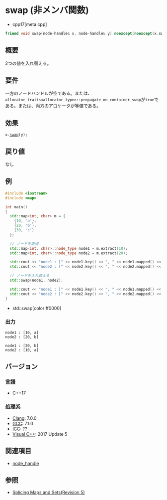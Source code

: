 # swap (非メンバ関数)
* cpp17[meta cpp]

```cpp
friend void swap(node-handle& x, node-handle& y) noexcept(noexcept(x.swap(y)));
```

## 概要
2つの値を入れ替える。


## 要件
一方のノードハンドルが空である。または、`allocator_traits<allocator_type>::propagate_­on_­container_­swap`が`true`である。または、両方のアロケータが等値である。


## 効果
`x.`[`swap`](swap.md)`(y);`


## 戻り値
なし


## 例
```cpp example
#include <iostream>
#include <map>

int main()
{
  std::map<int, char> m = {
    {10, 'a'},
    {20, 'b'},
    {30, 'c'}
  };

  // ノードを取得
  std::map<int, char>::node_type node1 = m.extract(10);
  std::map<int, char>::node_type node2 = m.extract(20);

  std::cout << "node1 : [" << node1.key() << ", " << node1.mapped() << "]" << std::endl;
  std::cout << "node2 : [" << node2.key() << ", " << node2.mapped() << "]\n" << std::endl;

  // ノードを入れ替える
  std::swap(node1, node2);

  std::cout << "node1 : [" << node1.key() << ", " << node1.mapped() << "]" << std::endl;
  std::cout << "node2 : [" << node2.key() << ", " << node2.mapped() << "]" << std::endl;
}
```
* std::swap[color ff0000]

### 出力
```
node1 : [10, a]
node2 : [20, b]

node1 : [20, b]
node2 : [10, a]
```

## バージョン
### 言語
- C++17

### 処理系
- [Clang](/implementation.md#clang): 7.0.0
- [GCC](/implementation.md#gcc): 7.1.0
- [ICC](/implementation.md#icc): ??
- [Visual C++](/implementation.md#visual_cpp): 2017 Update 5

## 関連項目
- [node_handle](reference/node_handle/node_handle.md)

## 参照
- [Splicing Maps and Sets(Revision 5)](http://www.open-std.org/jtc1/sc22/wg21/docs/papers/2016/p0083r3.pdf)
